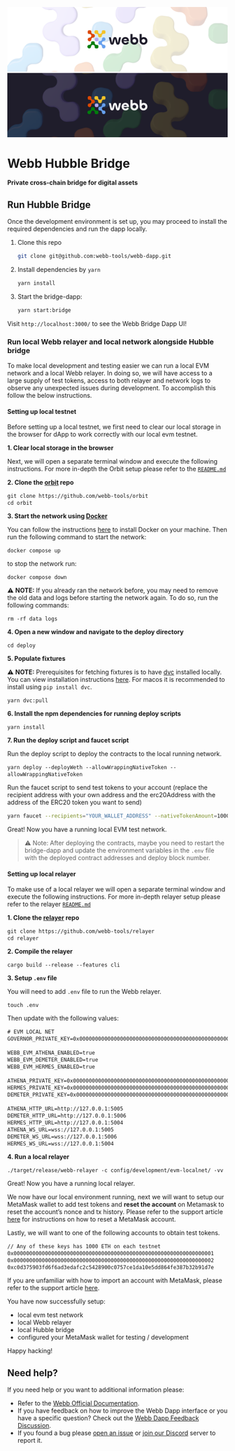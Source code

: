 <div align="center">
<a href="https://www.webb.tools/">

![Webb Logo](../../.github/assets/webb_banner_light.png#gh-light-mode-only)
![Webb Logo](../../.github/assets/webb_banner_dark.png#gh-dark-mode-only)
</a>

  </div>

# Webb Hubble Bridge

<p align="left">
    <strong> Private cross-chain bridge for digital assets </strong>
    <br />
</p>

## Run Hubble Bridge

Once the development environment is set up, you may proceed to install the required dependencies and run the dapp locally.

1. Clone this repo

   ```bash
   git clone git@github.com:webb-tools/webb-dapp.git
   ```

2. Install dependencies by `yarn`

   ```bash
   yarn install
   ```

3. Start the bridge-dapp:

   ```bash
   yarn start:bridge
   ```

Visit `http://localhost:3000/` to see the Webb Bridge Dapp UI!

### Run local Webb relayer and local network alongside Hubble bridge

To make local development and testing easier we can run a local EVM network and a local Webb relayer. In doing so, we will have access to a large supply of test tokens, access to both relayer and network logs to observe any unexpected issues during development. To accomplish this follow the below instructions.

#### Setting up local testnet

Before setting up a local testnet, we first need to clear our local storage in the browser for dApp to work correctly with our local evm testnet.

**1. Clear local storage in the browser**

Next, we will open a separate terminal window and execute the following instructions. For more in-depth the Orbit setup please refer to the [`README.md`](https://github.com/webb-tools/orbit#-quick-start--)

**2. Clone the [orbit](https://github.com/webb-tools/orbit) repo**

```
git clone https://github.com/webb-tools/orbit
cd orbit
```

**3. Start the network using [Docker](https://www.docker.com/)**

You can follow the instructions [here](https://docs.docker.com/get-docker/) to install Docker on your machine. Then run the following command to start the network:

```
docker compose up
```

to stop the network run:

```
docker compose down
```

⚠️ **NOTE:** If you already ran the network before, you may need to remove the old data and logs before starting the network again. To do so, run the following commands:

```
rm -rf data logs
```

**4. Open a new window and navigate to the deploy directory**

```
cd deploy
```

**5. Populate fixtures**

⚠️ **NOTE:** Prerequisites for fetching fixtures is to have [dvc](https://dvc.org/) installed locally. You can view installation instructions [here](https://dvc.org/doc/install). For macos it is recommended to install using `pip install dvc`.

```
yarn dvc:pull
```

**6. Install the npm dependencies for running deploy scripts**

```
yarn install
```

**7. Run the deploy script and faucet script**

Run the deploy script to deploy the contracts to the local running network.

```
yarn deploy --deployWeth --allowWrappingNativeToken --allowWrappingNativeToken
```

Run the faucet script to send test tokens to your account (replace the recipient address with your own address and the erc20Address with the address of the ERC20 token you want to send)

```sh
yarn faucet --recipients="YOUR_WALLET_ADDRESS" --nativeTokenAmount=1000 --erc20Address="DEPLOYED_ERC20_ADDRESS" --erc20Amount=1000
```

Great! Now you have a running local EVM test network.

> ⚠️️ Note: After deploying the contracts, maybe you need to restart the bridge-dapp and update the environment variables in the `.env` file with the deployed contract addresses and deploy block number.

#### Setting up local relayer

To make use of a local relayer we will open a separate terminal window and execute the following instructions. For more in-depth relayer setup please refer to the relayer [`README.md`](https://github.com/webb-tools/relayer#-getting-started---)

**1. Clone the [relayer](https://github.com/webb-tools/relayer) repo**

```
git clone https://github.com/webb-tools/relayer
cd relayer
```

**2. Compile the relayer**

```
cargo build --release --features cli
```

**3. Setup `.env` file**

You will need to add `.env` file to run the Webb relayer.

```
touch .env
```

Then update with the following values:

```
# EVM LOCAL NET
GOVERNOR_PRIVATE_KEY=0x0000000000000000000000000000000000000000000000000000000000000001

WEBB_EVM_ATHENA_ENABLED=true
WEBB_EVM_DEMETER_ENABLED=true
WEBB_EVM_HERMES_ENABLED=true

ATHENA_PRIVATE_KEY=0x0000000000000000000000000000000000000000000000000000000000000001
HERMES_PRIVATE_KEY=0x0000000000000000000000000000000000000000000000000000000000000001
DEMETER_PRIVATE_KEY=0x0000000000000000000000000000000000000000000000000000000000000001

ATHENA_HTTP_URL=http://127.0.0.1:5005
DEMETER_HTTP_URL=http://127.0.0.1:5006
HERMES_HTTP_URL=http://127.0.0.1:5004
ATHENA_WS_URL=wss://127.0.0.1:5005
DEMETER_WS_URL=wss://127.0.0.1:5006
HERMES_WS_URL=wss://127.0.0.1:5004
```

**4. Run a local relayer**

```
./target/release/webb-relayer -c config/development/evm-localnet/ -vv
```

Great! Now you have a running local relayer.

We now have our local environment running, next we will want to setup our MetaMask wallet to add test tokens and **reset the account** on Metamask to reset the account’s nonce and tx history. Please refer to the support article [here](https://metamask.zendesk.com/hc/en-us/articles/360015488891-How-to-reset-an-account) for instructions on how to reset a MetaMask account.

Lastly, we will want to one of the following accounts to obtain test tokens.

```
// Any of these keys has 1000 ETH on each testnet
0x0000000000000000000000000000000000000000000000000000000000000001
0x0000000000000000000000000000000000000000000000000000000000000002
0xc0d375903fd6f6ad3edafc2c5428900c0757ce1da10e5dd864fe387b32b91d7e
```

If you are unfamiliar with how to import an account with MetaMask, please refer to the support article [here](https://metamask.zendesk.com/hc/en-us/articles/360015489331-How-to-import-an-account#:~:text=Click%20the%20circle%20icon%20at,key%20and%20click%20%E2%80%9CImport%E2%80%9D).

You have now successfully setup:

- local evm test network
- local Webb relayer
- local Hubble bridge
- configured your MetaMask wallet for testing / development

Happy hacking!

<h2 id="help"> Need help? </h2>

If you need help or you want to additional information please:

- Refer to the [Webb Official Documentation](https://docs.webb.tools/).
- If you have feedback on how to improve the Webb Dapp interface or you have a specific question? Check out the [Webb Dapp Feedback Discussion](https://github.com/webb-tools/feedback/discussions/categories/webb-dapp-feedback).
- If you found a bug please [open an issue](https://github.com/webb-tools/webb-dapp/issues/new/choose) or [join our Discord](https://discord.gg/jUDeFpggrR) server to report it.
